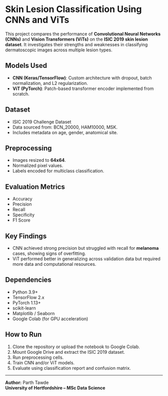# Skin Lesion Classification Using CNNs and ViTs

This project compares the performance of **Convolutional Neural Networks (CNNs)** and **Vision Transformers (ViTs)** on the **ISIC 2019 skin lesion dataset**. It investigates their strengths and weaknesses in classifying dermatoscopic images across multiple lesion types.

## Models Used
- **CNN (Keras/TensorFlow)**: Custom architecture with dropout, batch normalization, and L2 regularization.
- **ViT (PyTorch)**: Patch-based transformer encoder implemented from scratch.

## Dataset
- ISIC 2019 Challenge Dataset
- Data sourced from: BCN_20000, HAM10000, MSK.
- Includes metadata on age, gender, anatomical site.

## Preprocessing
- Images resized to **64x64**.
- Normalized pixel values.
- Labels encoded for multiclass classification.

## Evaluation Metrics
- Accuracy
- Precision
- Recall 
- Specificity
- F1 Score

## Key Findings
- CNN achieved strong precision but struggled with recall for **melanoma** cases, showing signs of overfitting.
- ViT performed better in generalizing across validation data but required more data and computational resources.

## Dependencies
- Python 3.9+
- TensorFlow 2.x
- PyTorch 1.13+
- scikit-learn
- Matplotlib / Seaborn
- Google Colab (for GPU acceleration)

## How to Run
1. Clone the repository or upload the notebook to Google Colab.
2. Mount Google Drive and extract the ISIC 2019 dataset.
3. Run preprocessing cells.
4. Train CNN and/or ViT models.
5. Evaluate using classification report and confusion matrix.

---

**Author:** Parth Tawde  
**University of Hertfordshire – MSc Data Science**
